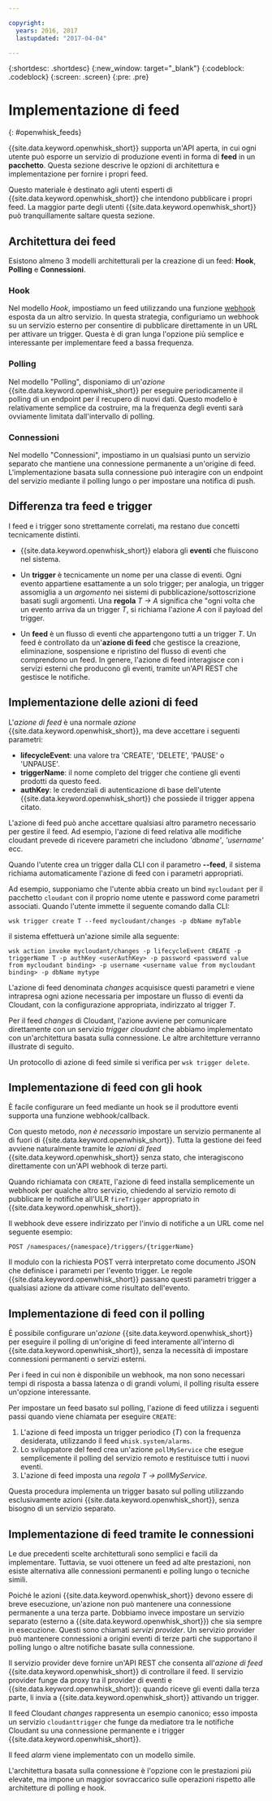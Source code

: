 ```yaml
---

copyright:
  years: 2016, 2017
  lastupdated: "2017-04-04"

---
```


{:shortdesc: .shortdesc}
{:new_window: target="_blank"}
{:codeblock: .codeblock}
{:screen: .screen}
{:pre: .pre}

# Implementazione di feed
{: #openwhisk_feeds}

{{site.data.keyword.openwhisk_short}} supporta un'API aperta, in cui ogni utente può esporre un servizio di produzione eventi in forma di **feed** in un **pacchetto**.   Questa sezione descrive le opzioni di architettura e implementazione per fornire i propri feed.

Questo materiale è destinato agli utenti esperti di {{site.data.keyword.openwhisk_short}} che intendono pubblicare i propri feed.  La maggior parte degli utenti {{site.data.keyword.openwhisk_short}} può tranquillamente saltare questa sezione.

## Architettura dei feed

Esistono almeno 3 modelli architetturali per la creazione di un feed: **Hook**, **Polling** e **Connessioni**.

### Hook
Nel modello *Hook*, impostiamo un feed utilizzando una funzione [webhook](https://en.wikipedia.org/wiki/Webhook) esposta da un altro servizio.   In questa strategia, configuriamo un webhook su un servizio esterno per consentire di pubblicare direttamente in un URL per attivare un trigger.  Questa è di gran lunga l'opzione più semplice e interessante per implementare feed a bassa frequenza.

<!-- The github feed is implemented using webhooks.  Put a link here when we have the open repo ready -->

### Polling
Nel modello "Polling", disponiamo di un'*azione* {{site.data.keyword.openwhisk_short}} per eseguire periodicamente il polling di un endpoint per il recupero di nuovi dati. Questo modello è relativamente semplice da costruire, ma la frequenza degli eventi sarà ovviamente
limitata dall'intervallo di polling.

### Connessioni
Nel modello "Connessioni", impostiamo in un qualsiasi punto un servizio separato che mantiene una connessione permanente a un'origine di feed.    L'implementazione basata sulla connessione può interagire con un endpoint del servizio mediante il polling lungo o per impostare una notifica di push.

<!-- Our cloudant changes feed is connection based.  Put a link here to
an open repo -->

<!-- What is the foundation for the Message Hub feed? If it is "connections" then lets put a link here as well -->

## Differenza tra feed e trigger

I feed e i trigger sono strettamente correlati,
ma restano due concetti tecnicamente distinti.   

- {{site.data.keyword.openwhisk_short}} elabora gli **eventi** che fluiscono nel sistema.

- Un **trigger** è tecnicamente un nome per una classe di eventi.   Ogni evento appartiene esattamente a un solo trigger; per analogia, un trigger assomiglia a un *argomento* nei sistemi di pubblicazione/sottoscrizione
basati sugli argomenti. Una **regola** *T -> A* significa che "ogni volta che un evento arriva da un trigger *T*, si richiama l'azione *A* con il payload del trigger.

- Un **feed** è un flusso di eventi che appartengono tutti a un trigger *T*.    Un feed è controllato da un'**azione di feed** che gestisce la creazione, eliminazione, sospensione e ripristino del flusso di eventi che comprendono un feed. In genere, l'azione di feed interagisce con i servizi esterni che producono gli eventi, tramite un'API REST che gestisce le notifiche.

##  Implementazione delle azioni di feed

L'*azione di feed* è una normale *azione* {{site.data.keyword.openwhisk_short}}, ma deve accettare i seguenti parametri:
* **lifecycleEvent**: una valore tra 'CREATE', 'DELETE', 'PAUSE' o 'UNPAUSE'.
* **triggerName**: il nome completo del trigger che contiene gli eventi prodotti da questo feed.
* **authKey**: le credenziali di autenticazione di base dell'utente {{site.data.keyword.openwhisk_short}} che possiede il trigger appena citato.

L'azione di feed può anche accettare qualsiasi altro parametro necessario per gestire il feed.  Ad esempio, l'azione di feed relativa alle modifiche cloudant prevede di ricevere parametri che includono *'dbname'*, *'username'* ecc.

Quando l'utente crea un trigger dalla CLI con il parametro **--feed**, il sistema richiama automaticamente l'azione di feed con i parametri appropriati.

Ad esempio, supponiamo che l'utente abbia creato un bind `mycloudant` per il pacchetto `cloudant`
con il proprio nome utente e password come parametri associati. Quando l'utente immette il seguente comando dalla CLI:

`wsk trigger create T --feed mycloudant/changes -p dbName myTable`

il sistema effettuerà un'azione simile alla seguente:

`wsk action invoke mycloudant/changes -p lifecycleEvent CREATE -p triggerName T -p authKey <userAuthKey> -p password <password value from mycloudant binding> -p username <username value from mycloudant binding> -p dbName mytype`

L'azione di feed denominata *changes* acquisisce questi parametri e viene intrapresa ogni azione necessaria per impostare un flusso di eventi da Cloudant, con la configurazione appropriata, indirizzato al trigger *T*.    

Per il feed *changes* di Cloudant, l'azione avviene per comunicare direttamente con un servizio *trigger cloudant* che abbiamo implementato con un'architettura basata sulla connessione.   Le altre architetture verranno illustrate di seguito.

Un protocollo di azione di feed simile si verifica per `wsk trigger delete`.    

## Implementazione di feed con gli hook

È facile configurare un feed mediante un hook se il produttore eventi supporta una funzione webhook/callback.

Con questo metodo, *non è necessario* impostare un servizio permanente al di fuori di {{site.data.keyword.openwhisk_short}}.  Tutta la gestione dei feed avviene naturalmente tramite le *azioni di feed* {{site.data.keyword.openwhisk_short}} senza stato, che interagiscono direttamente con un'API webhook di terze parti.

Quando richiamata con `CREATE`, l'azione di feed installa semplicemente un webhook per qualche altro servizio, chiedendo al servizio remoto di pubblicare le notifiche all'ULR `fireTrigger` appropriato in {{site.data.keyword.openwhisk_short}}.

Il webhook deve essere indirizzato per l'invio di notifiche a un URL come nel seguente esempio:

`POST /namespaces/{namespace}/triggers/{triggerName}`

Il modulo con la richiesta POST verrà interpretato come documento JSON che definisce i parametri per l'evento trigger. Le regole {{site.data.keyword.openwhisk_short}} passano questi parametri trigger a qualsiasi azione da attivare come risultato dell'evento.

## Implementazione di feed con il polling

È possibile configurare un'*azione* {{site.data.keyword.openwhisk_short}} per eseguire il polling di un'origine di feed interamente all'interno di {{site.data.keyword.openwhisk_short}}, senza la necessità di impostare connessioni permanenti o servizi esterni.

Per i feed in cui non è disponibile un webhook, ma non sono necessari tempi di risposta a bassa latenza o di grandi volumi, il polling risulta essere un'opzione interessante.

Per impostare un feed basato sul polling, l'azione di feed utilizza i seguenti passi quando viene chiamata per eseguire `CREATE`:

1.   L'azione di feed imposta un trigger periodico (*T*) con la frequenza desiderata, utilizzando il feed `whisk.system/alarms`.
2.   Lo sviluppatore del feed crea un'azione `pollMyService` che esegue semplicemente il polling del servizio remoto e restituisce tutti i nuovi eventi.
3.  L'azione di feed imposta una *regola* *T -> pollMyService*.

Questa procedura implementa un trigger basato sul polling utilizzando esclusivamente azioni {{site.data.keyword.openwhisk_short}}, senza bisogno di un servizio separato.

## Implementazione di feed tramite le connessioni

Le due precedenti scelte architetturali sono semplici e facili da implementare. Tuttavia, se vuoi ottenere un feed ad alte prestazioni, non esiste alternativa alle connessioni permanenti e polling lungo o tecniche simili.

Poiché le azioni {{site.data.keyword.openwhisk_short}} devono essere di breve esecuzione, un'azione non può mantenere una connessione permanente a una terza parte. Dobbiamo invece
impostare un servizio separato (esterno a {{site.data.keyword.openwhisk_short}}) che sia sempre in esecuzione.   Questi sono chiamati *servizi provider*.  Un servizio provider può mantenere connessioni a origini eventi di terze parti che supportano il polling lungo o altre notifiche basate sulla connessione.

Il servizio provider deve fornire un'API REST che consenta all'*azione di feed* {{site.data.keyword.openwhisk_short}} di controllare il feed.   Il servizio provider funge da proxy tra il provider di eventi e {{site.data.keyword.openwhisk_short}}: quando riceve gli eventi dalla terza parte, li invia a {{site.data.keyword.openwhisk_short}} attivando un trigger.

Il feed Cloudant *changes* rappresenta un esempio canonico; esso imposta un servizio `cloudanttrigger` che funge da mediatore tra le notifiche Cloudant su una connessione permanente e i trigger {{site.data.keyword.openwhisk_short}}.
<!-- TODO: add a reference to the open source implementation -->

Il feed *alarm* viene implementato con un modello simile.

L'architettura basata sulla connessione è l'opzione con le prestazioni più elevate, ma impone un maggior sovraccarico sulle operazioni rispetto alle architetture di polling e hook.   
